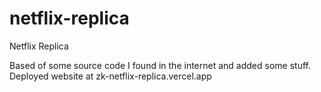 # netflix-replica
Netflix Replica

Based of some source code I found in the internet and added some stuff. Deployed website at
zk-netflix-replica.vercel.app
